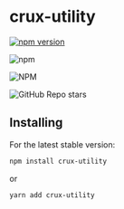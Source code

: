 # crux-utility
[![npm version](https://badge.fury.io/js/crux-utility.svg)](https://badge.fury.io/js/crux-utility)

![npm](https://img.shields.io/npm/dw/crux-utility)

![NPM](https://img.shields.io/npm/l/crux-utility)

![GitHub Repo stars](https://img.shields.io/github/stars/Sucker-Org/crux-utility?style=social)

## Installing

For the latest stable version:

```bash
npm install crux-utility
```
or

```bash
yarn add crux-utility
```
